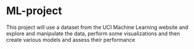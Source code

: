 # ML-project

This project will use a dataset from the UCI Machine Learning website and explore and manipulate the data, perform some visualizations and then
create various models and assess their performance
